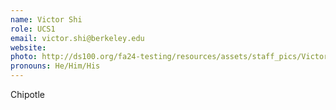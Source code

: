 ```yaml
---
name: Victor Shi
role: UCS1
email: victor.shi@berkeley.edu
website: 
photo: http://ds100.org/fa24-testing/resources/assets/staff_pics/Victor_Shi.png
pronouns: He/Him/His
---
```

Chipotle
